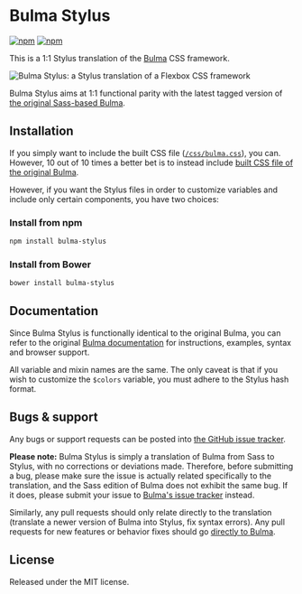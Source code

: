 # Bulma Stylus

[![npm](https://img.shields.io/npm/v/bulma-stylus.svg)](https://www.npmjs.com/package/bulma-stylus)
[![npm](https://img.shields.io/npm/dm/bulma-stylus.svg)](https://www.npmjs.com/package/bulma-stylus)

This is a 1:1 Stylus translation of the [Bulma](http://bulma.io) CSS framework.

![Bulma Stylus: a Stylus translation of a Flexbox CSS framework](http://i.imgur.com/CemfgQf.png)

Bulma Stylus aims at 1:1 functional parity with the latest tagged version of [the original Sass-based Bulma](https://github.com/jgthms/bulma).

## Installation

If you simply want to include the built CSS file ([`/css/bulma.css`](https://github.com/groenroos/bulma-stylus/blob/master/css/bulma.css)), you can. However, 10 out of 10 times a better bet is to instead include [built CSS file of the original Bulma](https://github.com/jgthms/bulma/blob/master/css/bulma.css).

However, if you want the Stylus files in order to customize variables and include only certain components, you have two choices:

### Install from npm

```sh
npm install bulma-stylus
```

### Install from Bower

```sh
bower install bulma-stylus
```

## Documentation

Since Bulma Stylus is functionally identical to the original Bulma, you can refer to the original [Bulma documentation](http://bulma.io/documentation/overview/start/) for instructions, examples, syntax and browser support.

All variable and mixin names are the same. The only caveat is that if you wish to customize the `$colors` variable, you must adhere to the Stylus hash format.

## Bugs & support

Any bugs or support requests can be posted into [the GitHub issue tracker](https://github.com/groenroos/bulma-stylus/issues).

**Please note:** Bulma Stylus is simply a translation of Bulma from Sass to Stylus, with no corrections or deviations made. Therefore, before submitting a bug, please make sure the issue is actually related specifically to the translation, and the Sass edition of Bulma does not exhibit the same bug. If it does, please submit your issue to [Bulma's issue tracker](https://github.com/jgthms/bulma/issues) instead.

Similarly, any pull requests should only relate directly to the translation (translate a newer version of Bulma into Stylus, fix syntax errors). Any pull requests for new features or behavior fixes should go [directly to Bulma](https://github.com/jgthms/bulma/pulls).

## License

Released under the MIT license.

